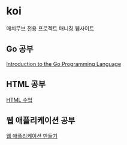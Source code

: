 # koi
매치무브 전용 프로젝트 매니징 웹사이트

## Go 공부

[Introduction to the Go Programming Language](https://pythonprogramming.net/go/introduction-go-language-programming-tutorial/)

## HTML 공부
[HTML 수업](https://opentutorials.org/module/1892)

## 웹 애플리케이션 공부

[웹 애플리케이션 만들기](https://opentutorials.org/course/1688)
